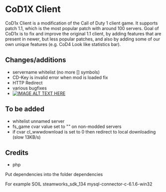 # CoD1X Client


CoD1x Client is a modification of the Call of Duty 1 client game. It supports patch 1.1, which is the most popular patch with around 100 servers.
Goal of CoD1x is to fix and improve the original 1.1 client, by adding features that are present in newer, but less popular patches, and also by adding some of our own unique features (e.g. CoD4 Look like statistics bar).

## Changes/additions

- servername whitelist (no more [] symbols)
- CD-Key is invalid error when mod is loaded fix
- HTTP Redirect
- various bugfixes
- [![IMAGE ALT TEXT HERE](https://img.youtube.com/vi/OTtJrzUuO70/0.jpg)](https://www.youtube.com/watch?v=OTtJrzUuO70)

## To be added

- whitelist unnamed server
- fs_game cvar value set to "" on non-modded servers
- if cvar cl_wwwdownload is set to 0 then redirect to local downloading (slow 13KB/s)

## Credits
- php

Put dependencies into the folder dependencies

For example
SOIL
steamworks_sdk_134
mysql-connector-c-6.1.6-win32
